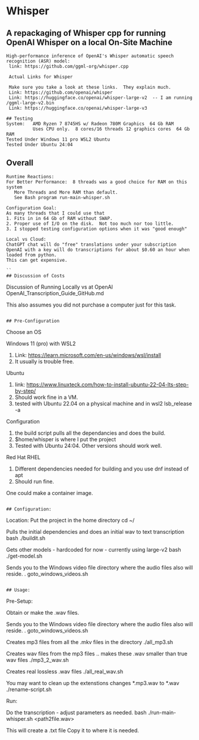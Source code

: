 # Whisper

## A repackaging of Whisper cpp for running OpenAI Whisper on a local On-Site Machine
 
```
High-performance inference of OpenAI's Whisper automatic speech recognition (ASR) model:
 link: https://github.com/ggml-org/whisper.cpp
 
 Actual Links for Whisper

 Make sure you take a look at these links.  They explain much.
 Link: https://github.com/openai/whisper
 Link: https://huggingface.co/openai/whisper-large-v2  -- I am running /ggml-large-v2.bin
 Link: https://huggingface.co/openai/whisper-large-v3

## Testing
System:   AMD Ryzen 7 8745HS w/ Radeon 780M Graphics  64 Gb RAM
          Uses CPU only.  8 cores/16 threads 12 graphics cores  64 Gb RAM
Tested Under Windows 11 pro WSL2 Ubuntu
Tested Under Ubuntu 24:04

```
## Overall
```
Runtime Reactions: 
For Better Performance:  8 threads was a good choice for RAM on this system
   More Threads and More RAM than default.
   See Bash program run-main-whisper.sh

Configuration Goal: 
As many threads that I could use that 
1. Fits in in 64 Gb of RAM without SWAP. 
2. Proper use of I/O on the disk.  Not too much nor too little.
3. I stopped testing configuration options when it was "good enough"

Local vs Cloud:
ChatGPT chat will do "free" translations under your subscription
OpenAI with a key will do transcriptions for about $0.60 an hour when loaded from python.
This can get expensive.

``
## Discussion of Costs
```
Discussion of Running Locally vs at OpenAI
OpenAI_Transcription_Guide_GitHub.md

This also assumes you did not purchase a computer just for this task.

```

## Pre-Configuration

```
Choose an OS

  Windows 11 (pro) with WSL2
  1. Link: https://learn.microsoft.com/en-us/windows/wsl/install
  2. It usually is trouble free. 
  

  Ubuntu 
  1. link: https://www.linuxteck.com/how-to-install-ubuntu-22-04-lts-step-by-step/
  2. Should work fine in a VM.
  3. tested with Ubuntu 22.04 on a physical machine and in wsl2
     lsb_release -a

  Configuration
  1. the build script pulls all the dependancies and does the build.
  2. $home/whisper  is where I put the project
  3. Tested with Ubuntu 24:04.  Other versions should work well.

  Red Hat RHEL 
  1. Different dependencies needed for building and you use dnf instead of apt
  2. Should run fine.
  
  One could make a container image.

```

## Configuration:

```
  Location:
  Put the project in the home directory
  cd ~/ 
  
  Pulls the initial dependencies and does an initial wav to text transcription
  bash ./buildit.sh  

  Gets other models - hardcoded for now - currently using  large-v2
  bash ./get-model.sh

  Sends you to the Windows video file directory where the audio files also will reside.
 .  goto_windows_videos.sh
 
  
   
```

## Usage:

```
Pre-Setup:

  Obtain or make the .wav files.

  Sends you to the Windows video file directory where the audio files also will reside.
 .  goto_windows_videos.sh

  Creates mp3 files from all the .mkv files in the directory
 ./all_mp3.sh

  Creates wav files from the mp3 files .. makes these .wav smaller than true wav files
 ./mp3_2_wav.sh

  Creates real lossless .wav files
 ./all_real_wav.sh


  You may want to clean up the extenstions changes *.mp3.wav to *.wav
  ./rename-script.sh

Run: 

  Do the transcription - adjust parameters as needed.
  bash ./run-main-whisper.sh <path2file.wav> 

  This will create a .txt file
  Copy it to where it is needed.

```

